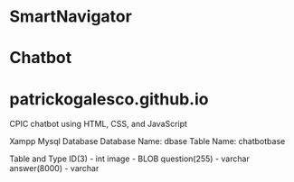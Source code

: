 # SmartNavigator
# Chatbot
# patrickogalesco.github.io
CPIC chatbot using HTML, CSS, and JavaScript


Xampp Mysql Database
	Database Name: dbase
	Table Name: chatbotbase

Table and Type
	ID(3) - int
	image - BLOB
	question(255) - varchar
	answer(8000) - varchar